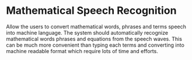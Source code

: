 # Mathematical Speech Recognition
Allow the users to convert mathematical words, phrases and terms speech into machine language. The system should automatically recognize mathematical words phrases and equations from the speech waves. This can be much more convenient than typing each terms and converting into machine readable format which require lots of time and efforts.
